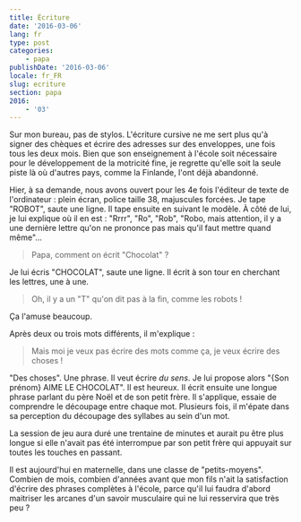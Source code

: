 ```yaml
---
title: Écriture
date: '2016-03-06'
lang: fr
type: post
categories:
    - papa
publishDate: '2016-03-06'
locale: fr_FR
slug: ecriture
section: papa
2016:
    - '03'
---
```


Sur mon bureau, pas de stylos. L'écriture cursive ne me sert plus qu'à signer des chèques et écrire des adresses sur des enveloppes, une fois tous les deux mois. Bien que son enseignement à l'école soit nécessaire pour le développement de la motricité fine, je regrette qu'elle soit la seule piste là où d'autres pays, comme la Finlande, l'ont déjà abandonné.

<!--more-->

Hier, à sa demande, nous avons ouvert pour les 4e fois l'éditeur de texte de l'ordinateur : plein écran, police taille 38, majuscules forcées. Je tape "ROBOT", saute une ligne. Il tape ensuite en suivant le modèle. À côté de lui, je lui explique où il en est : "Rrrr", "Ro", "Rob", "Robo, mais attention, il y a une dernière lettre qu'on ne prononce pas mais qu'il faut mettre quand même"…

> Papa, comment on écrit "Chocolat" ?

Je lui écris "CHOCOLAT", saute une ligne. Il écrit à son tour en cherchant les lettres, une à une.

> Oh, il y a un "T" qu'on dit pas à la fin, comme les robots !

Ça l'amuse beaucoup.

Après deux ou trois mots différents, il m'explique :

> Mais moi je veux pas écrire des mots comme ça, je veux écrire des choses !

"Des choses". Une phrase. Il veut écrire _du sens_. Je lui propose alors "{Son prénom} AIME LE CHOCOLAT". Il est heureux. Il écrit ensuite une longue phrase parlant du père Noël et de son petit frère. Il s'applique, essaie de comprendre le découpage entre chaque mot. Plusieurs fois, il m'épate dans sa perception du découpage des syllabes au sein d'un mot.

La session de jeu aura duré une trentaine de minutes et aurait pu être plus longue si elle n'avait pas été interrompue par son petit frère qui appuyait sur toutes les touches en passant.

Il est aujourd'hui en maternelle, dans une classe de "petits-moyens". Combien de mois, combien d'années avant que mon fils n'ait la satisfaction d'écrire des phrases complètes à l'école, parce qu'il lui faudra d'abord maitriser les arcanes d'un savoir musculaire qui ne lui resservira que très peu ?
